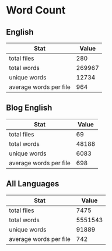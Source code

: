 # Word Count

## English

Stat | Value
---- | -----
total files | 280
total words | 269967
unique words | 12734
average words per file | 964

## Blog English

Stat | Value
---- | -----
total files | 69
total words | 48188
unique words | 6083
average words per file | 698

## All Languages

Stat | Value
---- | -----
total files | 7475
total words | 5551543
unique words | 91889
average words per file | 742
